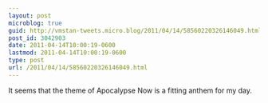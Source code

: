 ```yaml
---
layout: post
microblog: true
guid: http://vmstan-tweets.micro.blog/2011/04/14/58560220326146049.html
post_id: 3042903
date: 2011-04-14T10:00:19-0600
lastmod: 2011-04-14T10:00:19-0600
type: post
url: /2011/04/14/58560220326146049.html
---
```

It seems that the theme of Apocalypse Now is a fitting anthem for my day.
